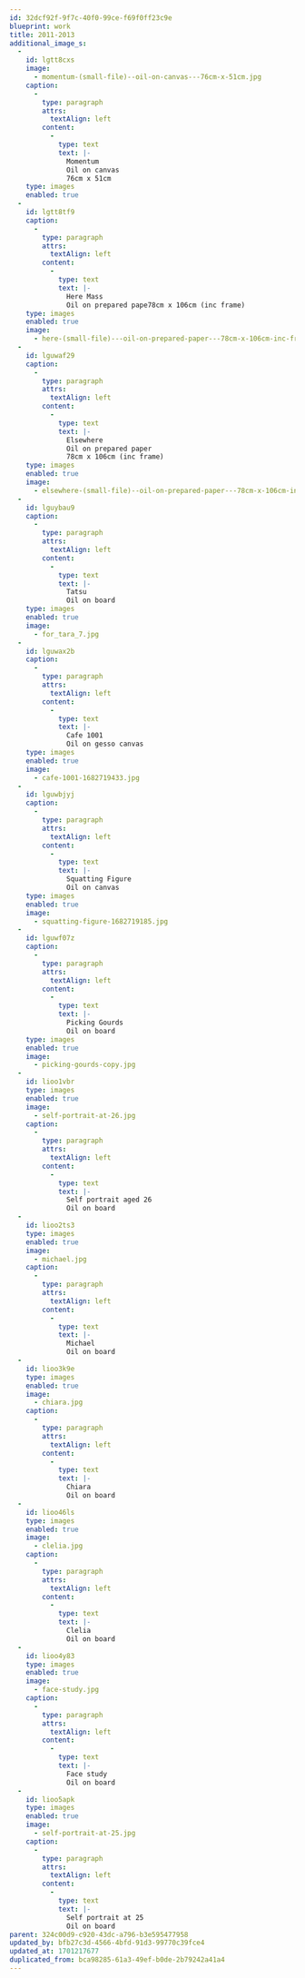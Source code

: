 ```yaml
---
id: 32dcf92f-9f7c-40f0-99ce-f69f0ff23c9e
blueprint: work
title: 2011-2013
additional_image_s:
  -
    id: lgtt8cxs
    image:
      - momentum-(small-file)--oil-on-canvas---76cm-x-51cm.jpg
    caption:
      -
        type: paragraph
        attrs:
          textAlign: left
        content:
          -
            type: text
            text: |-
              Momentum
              Oil on canvas
              76cm x 51cm
    type: images
    enabled: true
  -
    id: lgtt8tf9
    caption:
      -
        type: paragraph
        attrs:
          textAlign: left
        content:
          -
            type: text
            text: |-
              Here Mass
              Oil on prepared pape78cm x 106cm (inc frame)
    type: images
    enabled: true
    image:
      - here-(small-file)---oil-on-prepared-paper---78cm-x-106cm-inc-frame.jpg
  -
    id: lguwaf29
    caption:
      -
        type: paragraph
        attrs:
          textAlign: left
        content:
          -
            type: text
            text: |-
              Elsewhere
              Oil on prepared paper
              78cm x 106cm (inc frame)
    type: images
    enabled: true
    image:
      - elsewhere-(small-file)--oil-on-prepared-paper---78cm-x-106cm-inc-frame.jpg
  -
    id: lguybau9
    caption:
      -
        type: paragraph
        attrs:
          textAlign: left
        content:
          -
            type: text
            text: |-
              Tatsu
              Oil on board
    type: images
    enabled: true
    image:
      - for_tara_7.jpg
  -
    id: lguwax2b
    caption:
      -
        type: paragraph
        attrs:
          textAlign: left
        content:
          -
            type: text
            text: |-
              Cafe 1001
              Oil on gesso canvas
    type: images
    enabled: true
    image:
      - cafe-1001-1682719433.jpg
  -
    id: lguwbjyj
    caption:
      -
        type: paragraph
        attrs:
          textAlign: left
        content:
          -
            type: text
            text: |-
              Squatting Figure
              Oil on canvas
    type: images
    enabled: true
    image:
      - squatting-figure-1682719185.jpg
  -
    id: lguwf07z
    caption:
      -
        type: paragraph
        attrs:
          textAlign: left
        content:
          -
            type: text
            text: |-
              Picking Gourds
              Oil on board
    type: images
    enabled: true
    image:
      - picking-gourds-copy.jpg
  -
    id: lioo1vbr
    type: images
    enabled: true
    image:
      - self-portrait-at-26.jpg
    caption:
      -
        type: paragraph
        attrs:
          textAlign: left
        content:
          -
            type: text
            text: |-
              Self portrait aged 26
              Oil on board
  -
    id: lioo2ts3
    type: images
    enabled: true
    image:
      - michael.jpg
    caption:
      -
        type: paragraph
        attrs:
          textAlign: left
        content:
          -
            type: text
            text: |-
              Michael
              Oil on board
  -
    id: lioo3k9e
    type: images
    enabled: true
    image:
      - chiara.jpg
    caption:
      -
        type: paragraph
        attrs:
          textAlign: left
        content:
          -
            type: text
            text: |-
              Chiara
              Oil on board
  -
    id: lioo46ls
    type: images
    enabled: true
    image:
      - clelia.jpg
    caption:
      -
        type: paragraph
        attrs:
          textAlign: left
        content:
          -
            type: text
            text: |-
              Clelia
              Oil on board
  -
    id: lioo4y83
    type: images
    enabled: true
    image:
      - face-study.jpg
    caption:
      -
        type: paragraph
        attrs:
          textAlign: left
        content:
          -
            type: text
            text: |-
              Face study
              Oil on board
  -
    id: lioo5apk
    type: images
    enabled: true
    image:
      - self-portrait-at-25.jpg
    caption:
      -
        type: paragraph
        attrs:
          textAlign: left
        content:
          -
            type: text
            text: |-
              Self portrait at 25
              Oil on board
parent: 324c00d9-c920-43dc-a796-b3e595477958
updated_by: bfb27c3d-4566-4bfd-91d3-99770c39fce4
updated_at: 1701217677
duplicated_from: bca98285-61a3-49ef-b0de-2b79242a41a4
---
```

